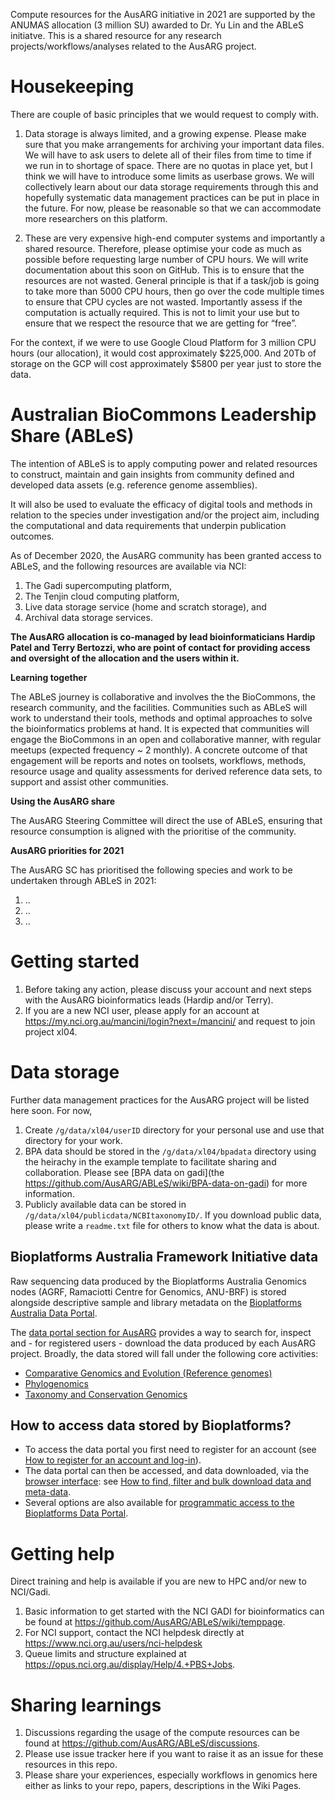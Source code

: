 Compute resources for the AusARG initiative in 2021 are supported by the ANUMAS allocation (3 million SU) awarded to Dr. Yu Lin and the ABLeS initiatve. This is a shared resource for any research projects/workflows/analyses related to the AusARG project.

# Housekeeping

There are couple of basic principles that we would request to comply with.

1. Data storage is always limited, and a growing expense. Please make sure that you make arrangements for archiving your important data files. We will have to ask users to delete all of their files from time to time if we run in to shortage of space. There are no quotas in place yet, but I think we will have to introduce some limits as userbase grows. We will collectively learn about our data storage requirements through this and hopefully systematic data management practices can be put in place in the future. For now, please be reasonable so that we can accommodate more researchers on this platform.

2. These are very expensive high-end computer systems and importantly a shared resource. Therefore, please optimise your code as much as possible before requesting large number of CPU hours. We will write documentation about this soon on GitHub. This is to ensure that the resources are not wasted. General principle is that if a task/job is going to take more than 5000 CPU hours, then go over the code multiple times to ensure that CPU cycles are not wasted. Importantly assess if the computation is actually required. This is not to limit your use but to ensure that we respect the resource that we are getting for “free”.

For the context, if we were to use Google Cloud Platform for 3 million CPU hours (our allocation), it would cost approximately $225,000. And 20Tb of storage on the GCP will cost approximately $5800 per year just to store the data.
 

# Australian BioCommons Leadership Share (ABLeS)

The intention of ABLeS is to apply computing power and related resources to construct, 
maintain and gain insights from community defined and developed data assets 
(e.g. reference genome assemblies).

It will also be used to evaluate the efficacy of digital tools and methods in relation to the species under 
investigation and/or the project aim, including the computational and data requirements 
that underpin publication outcomes.

As of December 2020, the AusARG community has been granted access to ABLeS,
and  the following resources are available via NCI:

1. The Gadi supercomputing platform, 
2. The Tenjin cloud computing platform,
3. Live data storage service (home and scratch storage), and
4. Archival data storage services.

**The AusARG allocation is co-managed by lead bioinformaticians Hardip Patel and Terry Bertozzi, who are point of contact for providing access and oversight of the allocation and the users within it.**

**Learning together**

The ABLeS journey is collaborative and involves the the BioCommons, the research community, and the facilities. Communities such as ABLeS will work to understand their tools, methods and optimal approaches to solve the bioinformatics problems at hand. It is expected that communities will engage the BioCommons in an open and collaborative manner, with regular meetups (expected frequency ~ 2 monthly). A concrete outcome of that engagement will be reports and notes on toolsets, workflows, methods, resource usage and quality assessments for derived reference data sets, to support and assist other communities. 

**Using the AusARG share**

The AusARG Steering Committee will direct the use of ABLeS, ensuring that resource consumption is aligned with the prioritise of the community. 

**AusARG priorities for 2021**

The AusARG SC has prioritised the following species and work to be undertaken through ABLeS in 2021:
1. .. 
2. .. 
3. ..

# Getting started

1. Before taking any action, please discuss your account and next steps with the AusARG bioinformatics leads (Hardip and/or Terry).
2. If you are a new NCI user, please apply for an account at https://my.nci.org.au/mancini/login?next=/mancini/ and request to join project xl04.

# Data storage

Further data management practices for the AusARG project will be listed here soon. For now,

1. Create `/g/data/xl04/userID` directory for your personal use and use that directory for your work. 
2. BPA data should be stored in the `/g/data/xl04/bpadata` directory using the heirachy in the example template to facilitate sharing and collaboration. Please see [BPA data on gadi](the https://github.com/AusARG/ABLeS/wiki/BPA-data-on-gadi) for more information.
3. Publicly available data can be stored in `/g/data/xl04/publicdata/NCBItaxonomyID/`. If you download public data, please write a `readme.txt` file for others to know what the data is about.


## Bioplatforms Australia Framework Initiative data

Raw sequencing data produced by the Bioplatforms Australia Genomics nodes (AGRF, Ramaciotti Centre for Genomics, ANU-BRF) is stored alongside descriptive sample and library metadata on the [Bioplatforms Australia Data Portal](https://data.bioplatforms.com/).

The [data portal section for AusARG](https://data.bioplatforms.com/organization/ausarg) provides a way to search for, inspect and - for registered users - download the data produced by each AusARG project. Broadly, the data stored will fall under the following core activities:

- [Comparative Genomics and Evolution (Reference genomes)](https://ausargenomics.com/reference-genomes/) 
- [Phylogenomics](https://ausargenomics.com/phylogenomics/) 
- [Taxonomy and Conservation Genomics](https://ausargenomics.com/taxonomy-conservation-genomics/)

## How to access data stored by Bioplatforms?

- To access the data portal you first need to register for an account (see [How to register for an account and log-in](https://github.com/BioplatformsAustralia/dataportal-usersupport/blob/master/registration_login.md)).
- The data portal can then be accessed, and data downloaded, via the [browser interface](https://data.bioplatforms.com/organization/ausarg): see [How to find, filter and bulk download data and meta-data](https://github.com/BioplatformsAustralia/dataportal-usersupport/blob/master/find_filter_download.md).
- Several options are also available for [programmatic access to the Bioplatforms Data Portal](https://github.com/BioplatformsAustralia/dataportal-usersupport/blob/master/programmatic_access.md).

# Getting help

Direct training and help is available if you are new to HPC and/or new to NCI/Gadi. 

1. Basic information to get started with the NCI GADI for bioinformatics can be found at https://github.com/AusARG/ABLeS/wiki/temppage.
2. For NCI support, contact the NCI helpdesk directly at https://www.nci.org.au/users/nci-helpdesk
3. Queue limits and structure explained at https://opus.nci.org.au/display/Help/4.+PBS+Jobs.

# Sharing learnings

1. Discussions regarding the usage of the compute resources can be found at https://github.com/AusARG/ABLeS/discussions.
2. Please use issue tracker here if you want to raise it as an issue for these resources in this repo.
3. Please share your experiences, especially workflows in genomics here either as links to your repo, papers, descriptions in the Wiki Pages.

